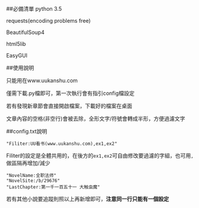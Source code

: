 ##必備清單
python 3.5

requests(encoding problems free)

BeautifulSoup4

html5lib

EasyGUI

##使用說明

只能用在www.uukanshu.com

僅需下載.py檔即可，第一次執行會有指引config檔設定

若有發現新章節會直接開啟檔案，下載好的檔案在桌面

文章內容的空格(非空行)會被去除，全形文字/符號會轉成半形，方便過濾文字

##config.txt說明

`"Filiter:UU看书(www.uukanshu.com),ex1,ex2"`

Filiter的設定是全體共用的，在後方的`ex1,ex2`可自由修改要過濾的字組，也可用`,`做區隔再增加/減少
```
"NovelName:全职法师"
"NovelSite:/b/29676"
"LastChapter:第一千一百五十一 大触虫魔"
```
若有其他小說要追蹤則照以上再新增即可，**注意同一行只能有一個設定**
